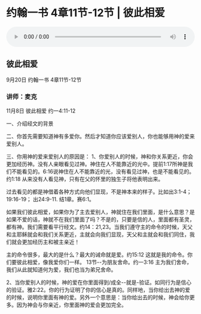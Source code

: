 # 约翰一书 4章11节-12节 | 彼此相爱


<audio style="width: 100%;" preload="false" controls controlslist="nodownload"><source src="https://file.simai.life/audio/mp3/2020/yue_4-11-12-201108.mp3" type="audio/mpeg">Your browser does not support the audio element.</audio>


## 彼此相爱
9月20日 
约翰一书 4章11节-12节
### 讲师：麦克

11月8日 彼此相爱 约一4:11-12

一、介绍经文的背景

二、你首先需要知道神有多爱你。然后才知道你应该爱别人，你也能够用神的爱来爱别人。

三、你用神的爱来爱别人的原因是：
1、你爱别人的时候，神和你关系更近，你会更加经历神。没有人亲眼看见过神。神住在人不能靠近的光中。提前1:17所神是我们不能看见的。6:16说神住在人不能靠近的光，没有看见过神，也是不能看见的。约1:18 从来没有人看见神，只有在父的怀里的独生子将他表明出来。

过去看见的都是神借着各种方式向他们显现，不是神本来的样子。比如出3:1-4；19:16-19； 出24:9-11. 结1章。赛6:1。

如果我们彼此相爱，如果你为了主去爱别人，神就住在我们里面，是什么意思？是如果不爱的话，神就不在我们里面了吗？不是的，只要是信的人，里面都有圣灵，都有神。我们需要看平行经文。约14：21,23。当我们遵守主的命令的时候，天父和主耶稣就会和我们关系更近，主就会向我们显现，天父和主就会和我们同住，我们就会更加经历主和被主亲近！

主的命令很多，最大的是什么？最大的诫命就是爱。约15:12 这就是我的命令。你们要彼此相爱，像我爱你们一样。  13节--为朋友舍命。约一3:16 主为我们舍命，我们从此就知道何为爱，我们也当为弟兄舍命。

2、当你爱别人的时候，神的爱在你里面得到/成全--就是-验证。如同行为是信心的验证。雅2:22。你的行为证明了你的信心是真的。同样地，当你给出去神的爱的时候，说明你里面有神的爱。另外一个意思是：当你给出去的时候，神会给你更多。因为神会与你亲近，你里面神的爱会更加完全。

